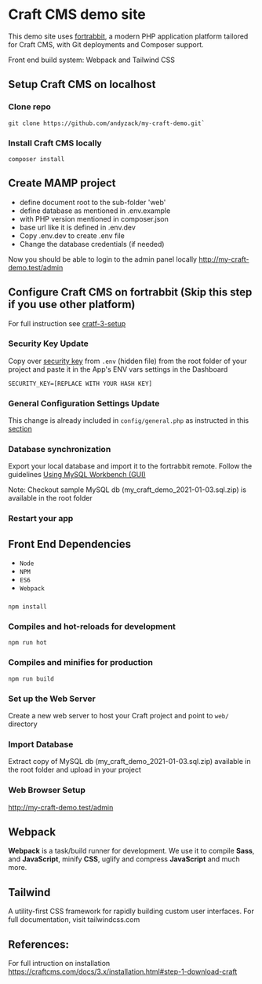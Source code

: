 # Craft CMS demo site

This demo site uses [fortrabbit](https://www.fortrabbit.com/craft-hosting), a modern PHP application platform tailored for Craft CMS, with Git deployments and Composer support.

Front end build system: Webpack and Tailwind CSS

## Setup Craft CMS on localhost

### Clone repo
```
git clone https://github.com/andyzack/my-craft-demo.git`
```

### Install Craft CMS locally
```
composer install
```

## Create MAMP project
  - define document root to the sub-folder 'web'
  - define database as mentioned in .env.example
  - with PHP version mentioned in composer.json
  - base url like it is defined in .env.dev
  - Copy .env.dev to create .env file
  - Change the database credentials (if needed)

Now you should be able to login to the admin panel locally
http://my-craft-demo.test/admin


## Configure Craft CMS on fortrabbit (Skip this step if you use other platform)

For full instruction see [cratf-3-setup](https://help.fortrabbit.com/craft-3-setup)

### Security Key Update
Copy over [security key](https://help.fortrabbit.com/craft-3-setup#toc-security-key) from `.env` (hidden file) from the root folder of your project and paste it in the App's ENV vars settings in the Dashboard
```
SECURITY_KEY=[REPLACE WITH YOUR HASH KEY]
```

### General Configuration Settings Update
This change is already included in `config/general.php` as instructed in this [section](https://help.fortrabbit.com/craft-3-setup#toc-configuration-settings)


### Database synchronization
Export your local database and import it to the fortrabbit remote. Follow the guidelines [Using MySQL Workbench (GUI)](https://help.fortrabbit.com/mysql#toc-export-amp-import)

Note: Checkout sample MySQL db (my_craft_demo_2021-01-03.sql.zip) is available in the root folder

### Restart your app


## Front End Dependencies
- `Node`
- `NPM`
- `ES6`
- `Webpack`

### 
```
npm install
```

### Compiles and hot-reloads for development
```
npm run hot
```

### Compiles and minifies for production
```
npm run build
```

### Set up the Web Server
Create a new web server to host your Craft project and point to `web/` directory

### Import Database
Extract copy of MySQL db (my_craft_demo_2021-01-03.sql.zip) available in the root folder and upload in your project

### Web Browser Setup
http://my-craft-demo.test/admin


## Webpack

**Webpack** is a task/build runner for development. We use it to compile **Sass**, and **JavaScript**, minify **CSS**, uglify and compress **JavaScript** and much more.

## Tailwind

A utility-first CSS framework for rapidly building custom user interfaces.
For full documentation, visit tailwindcss.com

## References:
For full intruction on installation
https://craftcms.com/docs/3.x/installation.html#step-1-download-craft
